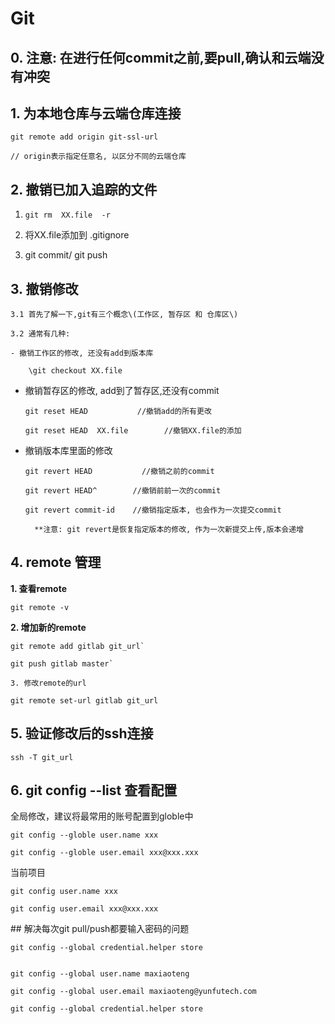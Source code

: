 # Git

## 0. 注意: 在进行任何commit之前,要pull,确认和云端没有冲突

## 1. 为本地仓库与云端仓库连接

```
git remote add origin git-ssl-url
```

```
// origin表示指定任意名, 以区分不同的云端仓库
```

## 2. 撤销已加入追踪的文件

1. `git rm  XX.file  -r`

2. 将XX.file添加到 .gitignore

3. git commit/ git push

## 3. 撤销修改

```
3.1 首先了解一下,git有三个概念\(工作区, 暂存区 和 仓库区\)

3.2 通常有几种:

- 撤销工作区的修改, 还没有add到版本库

    \git checkout XX.file
```

* 撤销暂存区的修改, add到了暂存区,还没有commit

  `git reset HEAD           //撤销add的所有更改`

  `git reset HEAD  XX.file        //撤销XX.file的添加`

* 撤销版本库里面的修改

  `git revert HEAD           //撤销之前的commit`

  `git revert HEAD^        //撤销前前一次的commit`

  `git revert commit-id    //撤销指定版本, 也会作为一次提交commit`

  ```
    **注意: git revert是恢复指定版本的修改, 作为一次新提交上传,版本会递增
  ```

## 4. remote 管理

**1. 查看remote**

```
git remote -v
```

**2. 增加新的remote**

    git remote add gitlab git_url`

    git push gitlab master`

`3. 修改remote的url`

```
git remote set-url gitlab git_url
```

## 5. 验证修改后的ssh连接

```
ssh -T git_url
```

## 6. git config --list 查看配置

全局修改，建议将最常用的账号配置到globle中

```
git config --globle user.name xxx

git config --globle user.email xxx@xxx.xxx
```

当前项目

```
git config user.name xxx

git config user.email xxx@xxx.xxx
```

\#\# 解决每次git pull/push都要输入密码的问题

```
git config --global credential.helper store


git config --global user.name maxiaoteng

git config --global user.email maxiaoteng@yunfutech.com

git config --global credential.helper store
```



